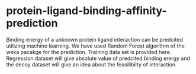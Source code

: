 # protein-ligand-binding-affinity-prediction
Binding energy of a unknown protein ligand interaction can be predcited utilizing machine learning. We have used Random Forest algorithm of the weka pacakge for the prediction.
Training data set is provided here. Regression dataset will give absolute value of predcited binding erergy and the decoy dataset will give an idea about the feasilibilty of interaction.
